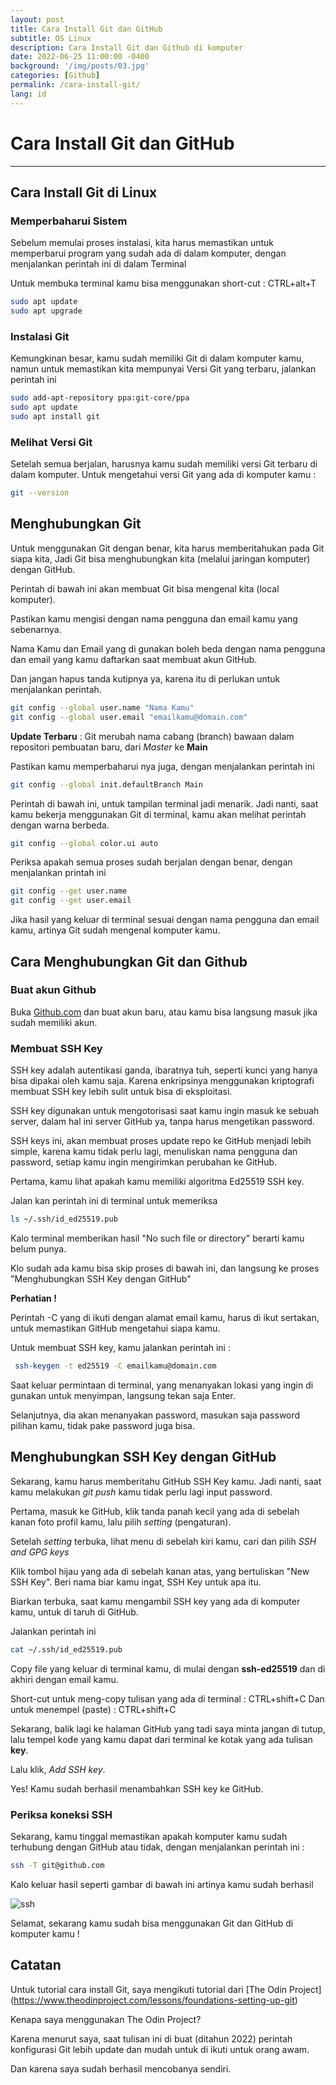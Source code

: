 ```yaml
---
layout: post
title: Cara Install Git dan GitHub
subtitle: OS Linux
description: Cara Install Git dan Github di komputer
date: 2022-06-25 11:00:00 -0400
background: '/img/posts/03.jpg'
categories: [Github]
permalink: /cara-install-git/
lang: id
---
```


# Cara Install Git dan GitHub
<hr/>

## Cara Install Git di Linux

### Memperbaharui Sistem 
  
Sebelum memulai proses instalasi, kita harus memastikan untuk memperbarui program yang sudah ada di dalam komputer, dengan menjalankan perintah ini di dalam Terminal 
  
Untuk membuka terminal kamu bisa menggunakan short-cut : CTRL+alt+T
  
  ```bash
  sudo apt update
  sudo apt upgrade  
  ```
  
### Instalasi Git
  
Kemungkinan besar, kamu sudah memiliki Git di dalam komputer kamu, namun untuk memastikan kita mempunyai Versi Git yang terbaru, jalankan perintah ini
  
```bash
sudo add-apt-repository ppa:git-core/ppa
sudo apt update
sudo apt install git
```
### Melihat Versi Git 
   
Setelah semua berjalan, harusnya kamu sudah memiliki versi Git terbaru di dalam komputer. Untuk mengetahui versi Git yang ada di komputer kamu :
   
```bash
git --version
```
   
## Menghubungkan Git 
   
Untuk menggunakan Git dengan benar, kita harus memberitahukan pada Git siapa kita, Jadi Git bisa menghubungkan kita (melalui jaringan komputer) dengan GitHub.
   
Perintah di bawah ini akan membuat Git bisa mengenal kita (local komputer).
   
Pastikan kamu mengisi dengan nama pengguna dan email kamu yang sebenarnya.
   
Nama Kamu dan Email yang di gunakan boleh beda dengan nama pengguna dan email yang kamu daftarkan saat membuat akun GitHub.
   
Dan jangan hapus tanda kutipnya ya, karena itu di perlukan untuk menjalankan perintah.

```bash
git config --global user.name "Nama Kamu"
git config --global user.email "emailkamu@domain.com"
```

__Update Terbaru__ : Git merubah nama cabang (branch) bawaan dalam repositori pembuatan baru, dari _Master_ ke __Main__

Pastikan kamu memperbaharui nya juga, dengan menjalankan perintah ini 

```bash
git config --global init.defaultBranch Main
```

Perintah di bawah ini, untuk tampilan terminal jadi menarik.
Jadi nanti, saat kamu bekerja menggunakan Git di terminal, kamu akan melihat perintah dengan warna berbeda.  

```bash
git config --global color.ui auto
```

Periksa apakah semua proses sudah berjalan dengan benar, dengan menjalankan printah ini 

```bash
git config --get user.name
git config --get user.email
```

Jika hasil yang keluar di terminal sesuai dengan nama pengguna dan email kamu, artinya Git sudah mengenal komputer kamu.



## Cara Menghubungkan Git dan Github

### Buat akun Github  

Buka [Github.com](https://github.com/) dan buat akun baru, atau kamu bisa langsung masuk jika sudah memiliki akun.


### Membuat SSH Key

SSH key adalah autentikasi ganda, ibaratnya tuh, seperti kunci yang hanya bisa dipakai oleh kamu saja. Karena enkripsinya menggunakan kriptografi membuat SSH key lebih sulit untuk bisa di eksploitasi.

SSH key digunakan untuk mengotorisasi saat kamu ingin masuk ke sebuah server, dalam hal ini server GitHub ya, tanpa harus mengetikan password.

SSH keys ini, akan membuat proses update repo ke GitHub menjadi lebih simple, karena kamu tidak perlu lagi, menuliskan nama pengguna dan password, setiap kamu ingin mengirimkan perubahan ke GitHub.

Pertama, kamu lihat apakah kamu memiliki algoritma Ed25519 SSH key.

Jalan kan perintah ini di terminal untuk memeriksa 

```bash
ls ~/.ssh/id_ed25519.pub
```

Kalo terminal memberikan hasil "No such file or directory" berarti kamu belum punya.

Klo sudah ada kamu bisa skip proses di bawah ini, dan langsung ke proses "Menghubungkan SSH Key dengan GitHub"

__Perhatian !__

Perintah -C yang di ikuti dengan alamat email kamu, harus di ikut sertakan, untuk memastikan GitHub mengetahui siapa kamu.

Untuk membuat SSH key, kamu jalankan perintah ini :

```bash
 ssh-keygen -t ed25519 -C emailkamu@domain.com
```

Saat keluar permintaan di terminal, yang menanyakan lokasi yang ingin di gunakan untuk menyimpan, langsung tekan saja Enter.

Selanjutnya, dia akan menanyakan password, masukan saja password pilihan kamu, tidak pake password juga bisa.

## Menghubungkan SSH Key dengan GitHub

Sekarang, kamu harus memberitahu GitHub SSH Key kamu. Jadi nanti, saat kamu melakukan _git push_ kamu tidak perlu lagi input password.

Pertama, masuk ke GitHub, klik tanda panah kecil yang ada di sebelah kanan foto profil kamu, lalu pilih _setting_ (pengaturan).   

Setelah _setting_ terbuka, lihat menu di sebelah kiri kamu, cari dan pilih _SSH and GPG keys_

Klik tombol hijau yang ada di sebelah kanan atas, yang bertuliskan "New SSH Key". Beri nama biar kamu ingat, SSH Key untuk apa itu. 

Biarkan terbuka, saat kamu mengambil SSH key yang ada di komputer kamu, untuk di taruh di GitHub.

Jalankan perintah ini

```bash
cat ~/.ssh/id_ed25519.pub
```
Copy file yang keluar di terminal kamu, di mulai dengan __ssh-ed25519__ dan di akhiri dengan email kamu.

Short-cut untuk meng-copy tulisan yang ada di terminal : CTRL+shift+C
Dan untuk menempel (paste) : CTRL+shift+C

Sekarang, balik lagi ke halaman GitHub yang tadi saya minta jangan di tutup, lalu tempel kode yang kamu dapat dari terminal ke kotak yang ada tulisan __key__.

Lalu klik, _Add SSH key_. 

Yes! Kamu sudah berhasil menambahkan SSH key ke GitHub.

### Periksa koneksi SSH

Sekarang, kamu tinggal memastikan apakah komputer kamu sudah terhubung dengan GitHub atau tidak, dengan menjalankan perintah ini :

```bash
ssh -T git@github.com
```

Kalo keluar hasil seperti gambar di bawah ini artinya kamu sudah berhasil

![ssh](./img/post/ss-succeed.png)

Selamat, sekarang kamu sudah bisa menggunakan Git dan GitHub di komputer kamu !


## Catatan

Untuk tutorial cara install Git, saya mengikuti tutorial dari [The Odin Project] (https://www.theodinproject.com/lessons/foundations-setting-up-git)
  
Kenapa saya menggunakan The Odin Project?
  
Karena menurut saya, saat tulisan ini di buat (ditahun 2022) perintah konfigurasi Git lebih update dan mudah untuk di ikuti untuk orang awam. 
  
Dan karena saya sudah berhasil mencobanya sendiri.
